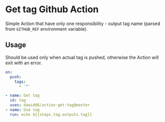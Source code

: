 # Get tag Github Action

Simple Action that have only one responsibility - output tag name (parsed from `GITHUB_REF` environment variable).

## Usage

Should be used only when actual tag is pushed, otherwise the Action will exit with an error.

```yaml
on:
  push:
    tags:
      - '*'
```

```yaml
- name: Get tag
  id: tag
  uses: dawidd6/action-get-tag@master
- name: Use tag
  run: echo ${{steps.tag.outputs.tag}}
```
